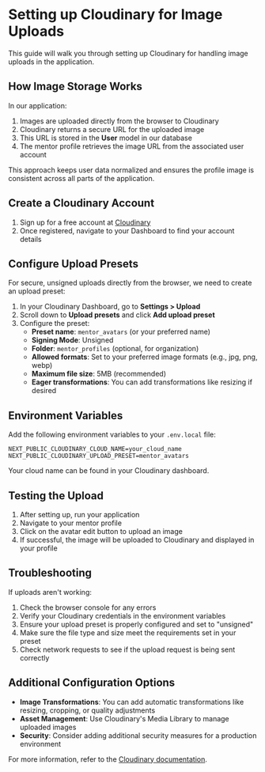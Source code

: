 # Setting up Cloudinary for Image Uploads

This guide will walk you through setting up Cloudinary for handling image uploads in the application.

## How Image Storage Works

In our application:
1. Images are uploaded directly from the browser to Cloudinary
2. Cloudinary returns a secure URL for the uploaded image
3. This URL is stored in the **User** model in our database
4. The mentor profile retrieves the image URL from the associated user account

This approach keeps user data normalized and ensures the profile image is consistent across all parts of the application.

## Create a Cloudinary Account

1. Sign up for a free account at [Cloudinary](https://cloudinary.com/users/register/free)
2. Once registered, navigate to your Dashboard to find your account details

## Configure Upload Presets

For secure, unsigned uploads directly from the browser, we need to create an upload preset:

1. In your Cloudinary Dashboard, go to **Settings > Upload**
2. Scroll down to **Upload presets** and click **Add upload preset**
3. Configure the preset:
   - **Preset name**: `mentor_avatars` (or your preferred name)
   - **Signing Mode**: Unsigned
   - **Folder**: `mentor_profiles` (optional, for organization)
   - **Allowed formats**: Set to your preferred image formats (e.g., jpg, png, webp)
   - **Maximum file size**: 5MB (recommended)
   - **Eager transformations**: You can add transformations like resizing if desired

## Environment Variables

Add the following environment variables to your `.env.local` file:

```
NEXT_PUBLIC_CLOUDINARY_CLOUD_NAME=your_cloud_name
NEXT_PUBLIC_CLOUDINARY_UPLOAD_PRESET=mentor_avatars
```

Your cloud name can be found in your Cloudinary dashboard.

## Testing the Upload

1. After setting up, run your application
2. Navigate to your mentor profile
3. Click on the avatar edit button to upload an image
4. If successful, the image will be uploaded to Cloudinary and displayed in your profile

## Troubleshooting

If uploads aren't working:

1. Check the browser console for any errors
2. Verify your Cloudinary credentials in the environment variables
3. Ensure your upload preset is properly configured and set to "unsigned"
4. Make sure the file type and size meet the requirements set in your preset
5. Check network requests to see if the upload request is being sent correctly

## Additional Configuration Options

- **Image Transformations**: You can add automatic transformations like resizing, cropping, or quality adjustments
- **Asset Management**: Use Cloudinary's Media Library to manage uploaded images
- **Security**: Consider adding additional security measures for a production environment

For more information, refer to the [Cloudinary documentation](https://cloudinary.com/documentation). 